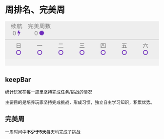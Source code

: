 # 周排名、完美周

![keepbar](.gitbook/assets/wechatimg355.png)

## keepBar

统计玩家在每一周里坚持完成任务/挑战的情况

主要目的是培养玩家坚持完成挑战，形成习惯，独立自主学习知识，积累优势。

## 完美周

一周时间中**不少于5天**每天均完成了挑战

